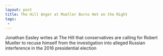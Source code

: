 ```yaml
---
layout: post
title: The Hill Anger at Mueller Burns Hot on the Right
tags:
 -
---
```

Jonathan Easley writes at The Hill that conservatives are calling for Robert Mueller to recuse himself from the investigation into alleged Russian interference in the 2016 presidential election
